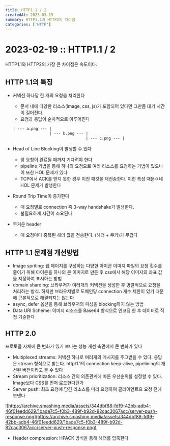 ```yaml
---
title: HTTP1.1 / 2
createdAt: 2023-03-19
summary: HTTP1.1과 HTTP2의 차이점
categories: ['HTTP']
---
```

# 2023-02-19 :: HTTP1.1 / 2

HTTP1.1와 HTTP2의 가장 큰 차이점은 속도이다.

## HTTP 1.1의 특징

- 커넥션 하나당 한 개의 요청을 처리한다
    - 문서 내에 다양한 리소스(image, css, js)가 포함되어 있다면 그만큼 대기 시간이 길어진다.
    - 요청과 응답이 순차적으로 이루어진다
    
    ```html
    | --- a.png --- |
                    | --- b.png --- |
                                    | --- c.png --- |
    ```
    
- Head of Line Blocking이 발생할 수 있다
    - 앞 요청이 완료될 때까지 기다려야 한다
    - pipeline 기법을 통해 하나의 요청으로 여러 리소스를 요청하는 기법이 있으나 이 또한 HOL 문제가 있다
    - TCP에서 ACK를 받지 못한 경우 이전 패킷을 재전송한다. 이런 특성 때문ㅇ네 HOL 문제가 발생한다
- Round Trip Time이 증가한다
    - 매 요청별로 connection 즉 3-way handshake가 발생한다.
    - 불필요하게 시간이 소요된다
- 무거운 header
    - 매 요청마다 중복된 헤더 값을 전송한다. (헤더 + 쿠키)가 무겁다

## HTTP 1.1 문제점 개선방법

- Image spriting: 웹  페이지를 구성하는 다양한 아이콘 이미지 파일의 요청 횟수를 줄이기 위해 아이콘을 하나의 큰 이미지로 만든 후 css에서 해당 이미지의 좌표 값을 지정하여 표시하는 방법
- domain sharding: 브라우저가 여러개의 커넥션을 생성한 후 병렬적으로 요청을 처리하는 방식. 하지만 브라우저별로 도메인당 connection 개수 제한이 있기 때문에 근본적으로 해결되지는 않는다
- async, defer 옵션을 통해 브라우저의 파싱을 blocking하지 않는 방법
- Data URI Scheme: 이미지 리소스를 Base64 방식으로 인코딩 한 후 데이터로 직접 기술한다

## HTTP 2.0

프로토콜 자체에 큰 변화가 있기 보다는 성능 개선 측면에서 큰 변화가 있다

- Multiplexed streams: 커넥션 하나로 여러개의 메시지를 주고받을 수 있다. 응답은 stream 형식으로 받는다. http/1.1의 connection keep-alive, pipelining의 개선된 버전이라고 볼 수 있다
- Stream prioritization: 리소스 간의 의존관계에 따른 우선순위를 설정할 수 있다. Image보다 CSS를 먼저 로드한다던가
- Server push: 최초 요청에 담긴 리소스를 미리 요청하여 클라이언트으 요청 전에 보낸다

![https://archive.smashing.media/assets/344dbf88-fdf9-42bb-adb4-46f01eedd629/1bade7c5-f0b3-489f-b92d-82cac3067acc/server-push-response.png](https://archive.smashing.media/assets/344dbf88-fdf9-42bb-adb4-46f01eedd629/1bade7c5-f0b3-489f-b92d-82cac3067acc/server-push-response.png)

- Header compression: HPACK 방식을 통해 헤더를 압축한다